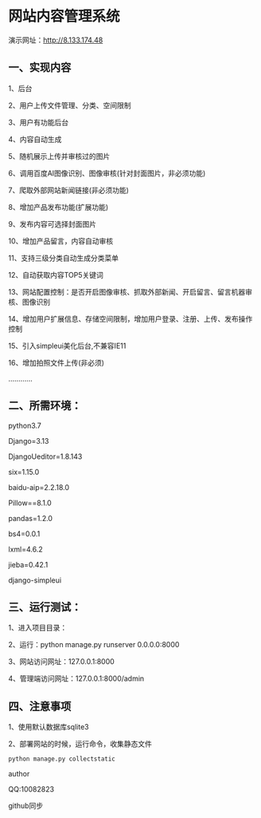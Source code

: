 # 网站内容管理系统

演示网址：http://8.133.174.48

## 一、实现内容

1、后台

2、用户上传文件管理、分类、空间限制

3、用户有功能后台

4、内容自动生成

5、随机展示上传并审核过的图片

6、调用百度AI图像识别、图像审核(针对封面图片，非必须功能)

7、爬取外部网站新闻链接(非必须功能)

8、增加产品发布功能(扩展功能)

9、发布内容可选择封面图片

10、增加产品留言，内容自动审核

11、支持三级分类自动生成分类菜单

12、自动获取内容TOP5关键词

13、网站配置控制：是否开启图像审核、抓取外部新闻、开启留言、留言机器审核、图像识别

14、增加用户扩展信息、存储空间限制，增加用户登录、注册、上传、发布操作控制

15、引入simpleui美化后台,不兼容IE11

16、增加拍照文件上传(非必须)

…………

## 二、所需环境：

  python3.7

  Django=3.13

  DjangoUeditor=1.8.143

  six=1.15.0 

  baidu-aip=2.2.18.0

  Pillow==8.1.0

  pandas=1.2.0

  bs4=0.0.1

  lxml=4.6.2

  jieba=0.42.1

  django-simpleui
  
## 三、运行测试：

1、进入项目目录：

2、运行：python manage.py runserver 0.0.0.0:8000

3、网站访问网址：127.0.0.1:8000

4、管理端访问网址：127.0.0.1:8000/admin

## 四、注意事项

1、使用默认数据库sqlite3

2、部署网站的时候，运行命令，收集静态文件

    python manage.py collectstatic

author

QQ:10082823

github同步
